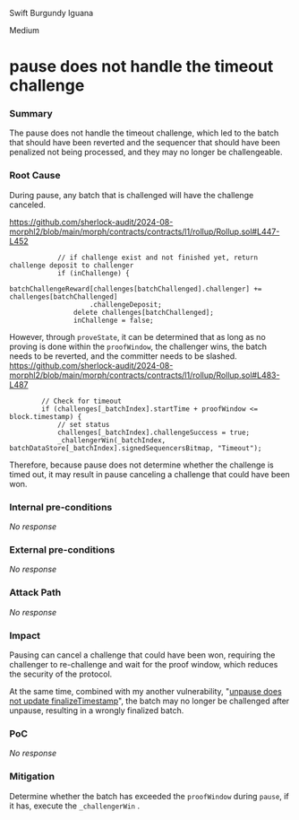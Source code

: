 Swift Burgundy Iguana

Medium

# pause does not handle the timeout challenge

### Summary

The pause does not handle the timeout challenge, which led to the batch that should have been reverted and the sequencer that should have been penalized not being processed, and they may no longer be challengeable.

### Root Cause

During pause, any batch that is challenged will have the challenge canceled.

https://github.com/sherlock-audit/2024-08-morphl2/blob/main/morph/contracts/contracts/l1/rollup/Rollup.sol#L447-L452
```solidity
            // if challenge exist and not finished yet, return challenge deposit to challenger
            if (inChallenge) {
                batchChallengeReward[challenges[batchChallenged].challenger] += challenges[batchChallenged]
                    .challengeDeposit;
                delete challenges[batchChallenged];
                inChallenge = false;
``` 

However, through `proveState`, it can be determined that as long as no proving is done within the `proofWindow`, the challenger wins, the batch needs to be reverted, and the committer needs to be slashed.
https://github.com/sherlock-audit/2024-08-morphl2/blob/main/morph/contracts/contracts/l1/rollup/Rollup.sol#L483-L487
```solidity
        // Check for timeout
        if (challenges[_batchIndex].startTime + proofWindow <= block.timestamp) {
            // set status
            challenges[_batchIndex].challengeSuccess = true;
            _challengerWin(_batchIndex, batchDataStore[_batchIndex].signedSequencersBitmap, "Timeout");
```

Therefore, because pause does not determine whether the challenge is timed out, it may result in pause canceling a challenge that could have been won.

### Internal pre-conditions

_No response_

### External pre-conditions

_No response_

### Attack Path

_No response_

### Impact

Pausing can cancel a challenge that could have been won, requiring the challenger to re-challenge and wait for the proof window, which reduces the security of the protocol.

At the same time, combined with my another vulnerability, "[unpause does not update finalizeTimestamp](https://github.com/sherlock-audit/2024-08-morphl2-imp0wd3r/issues/2)", the batch may no longer be challenged after unpause, resulting in a wrongly finalized batch.

### PoC

_No response_

### Mitigation

Determine whether the batch has exceeded the `proofWindow` during `pause`, if it has, execute the `_challengerWin` .